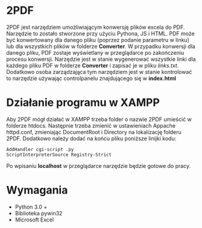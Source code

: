 # 2PDF
2PDF jest narzędziem umożliwiającym konwersję plików excela do PDF. Narzędzie to zostało stworzone przy użyciu Pythona, JS i HTML.
PDF może być konwertowany dla danego pliku (poprzez podanie parametru w linku) lub dla wszystkich plików w folderze <b>Converter</b>.
W przypadku konwersji dla danego pliku, PDF zostaje wyświetlany w przeglądarce po zakończeniu procesu konwersji. Narzędzie jest
w stanie wygenerować wszystkie linki dla każdego pliku PDF w folderze <b>Converter</b> i zapisać je w pliku <i>links.txt</i>.
Dodatkowo osoba zarządzająca tym narzędziem jest w stanie kontrolować to narzędzie używając controlpanelu znajdującego się w <b>index.html</b>

# Działanie programu w XAMPP
Aby 2PDF mógł działać w XAMPP trzeba folder o nazwie 2PDF umieścić w folderze htdocs. Następnie trzeba zmienić w ustawieniach Appache httpd.conf, zmieniając
DocumentRoot i Directory na lokalizację folderu 2PDF. Dodatkowo należy dodać na końcu pliku poniższe linijki kodu:
``` 
AddHandler cgi-script .py
ScriptInterpreterSource Registry-Strict
```
Po wpisaniu <b>localhost</b> w przeglądarce narzędzie będzie gotowe do pracy.

# Wymagania
- Python 3.0 +
- Biblioteka pywin32
- Microsoft Excel
